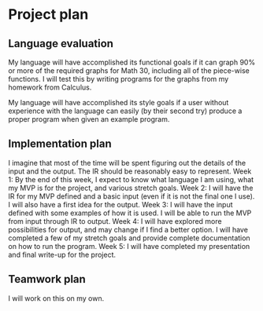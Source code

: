 # Project plan

## Language evaluation

My language will have accomplished its functional goals if it can graph 90% or
more of the required graphs for Math 30, including all of the piece-wise 
functions. I will test this by writing programs for the graphs from my homework
from Calculus.

My language will have accomplished its style goals if a user without experience
with the language can easily (by their second try) produce a proper program
when given an example program.

## Implementation plan
I imagine that most of the time will be spent figuring out the details of the
input and the output. The IR should be reasonably easy to represent. 
Week 1: By the end of this week, I expect to know what language I am using,
what my MVP is for the project, and various stretch goals.
Week 2: I will have the IR for my MVP defined and a basic input (even if it is
not the final one I use). I will also have a first idea for the output.
Week 3: I will have the input defined with some examples of how it is used. I
will be able to run the MVP from input through IR to output.
Week 4: I will have explored more possibilities for output, and may change if 
I find a better option. I will have completed a few of my stretch goals and 
provide complete documentation on how to run the program.
Week 5: I will have completed my presentation and final write-up for the
project. 

## Teamwork plan 
I will work on this on my own.


